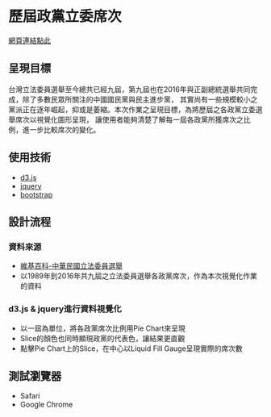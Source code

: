 # 歷屆政黨立委席次

[網頁連結點此]()

## 呈現目標
台灣立法委員選舉至今總共已經九屆，第九屆也在2016年與正副總統選舉共同完成，除了多數民眾所關注的中國國民黨與民主進步黨，
其實尚有一些規模較小之黨派正在逐年崛起，抑或是萎縮。本次作業之呈現目標，為將歷屆之各政黨立委選舉席次以視覺化圖形呈現，
讓使用者能夠清楚了解每一屆各政黨所獲席次之比例，進一步比較席次的變化。


## 使用技術
- [d3.js](https://d3js.org/)
- [jquery](https://jquery.com/)
- [bootstrap](http://getbootstrap.com/)


## 設計流程
### 資料來源
- [維基百科-中華民國立法委員選舉](https://zh.wikipedia.org/wiki/2016年中華民國立法委員選舉)
- 以1989年到2016年共九屆之立法委員選舉各政黨席次，作為本次視覺化作業的資料

### d3.js & jquery進行資料視覺化
- 以一屆為單位，將各政黨席次比例用Pie Chart來呈現
- Slice的顏色也同時顯現政黨的代表色，讓結果更直觀
- 點擊Pie Chart上的Slice，在中心以Liquid Fill Gauge呈現實際的席次數

## 測試瀏覽器
- Safari
- Google Chrome
